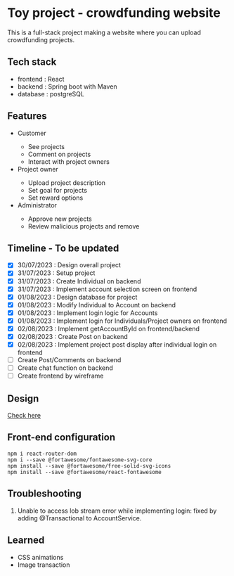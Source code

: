 # Toy project - crowdfunding website
This is a full-stack project making a website where you can upload crowdfunding projects.

## Tech stack
<ul>
  <li>frontend : React</li>
  <li>backend : Spring boot with Maven</li>
  <li>database : postgreSQL</li>
</ul>

## Features
<ul>
  <li>Customer</li>
  <ul>
    <li>See projects</li>
    <li>Comment on projects</li>
    <li>Interact with project owners</li>
  </ul>
  <li>Project owner</li>
  <ul>
    <li>Upload project description</li>
    <li>Set goal for projects</li>
    <li>Set reward options</li>    
  </ul>
  <li>Administrator</li>
  <ul>
    <li>Approve new projects</li>
    <li>Review malicious projects and remove</li>    
  </ul>
</ul>

## Timeline - To be updated
- [X] 30/07/2023 : Design overall project
- [X] 31/07/2023 : Setup project
- [X] 31/07/2023 : Create Individual on backend
- [X] 31/07/2023 : Implement account selection screen on frontend
- [X] 01/08/2023 : Design database for project
- [X] 01/08/2023 : Modify Individual to Account on backend
- [X] 01/08/2023 : Implement login logic for Accounts
- [X] 01/08/2023 : Implement login for Individuals/Project owners on frontend
- [X] 02/08/2023 : Implement getAccountById on frontend/backend
- [X] 02/08/2023 : Create Post on backend
- [X] 02/08/2023 : Implement project post display after individual login on frontend
- [ ] Create Post/Comments on backend
- [ ] Create chat function on backend
- [ ] Create frontend by wireframe

## Design
[Check here](https://www.figma.com/file/yn4m2ThcUjPmhrz855Voor/Untitled?type=design&node-id=0%3A1&mode=design&t=4pgaDM5SX3EfIeDg-1 "Go to Figma")

## Front-end configuration
```
npm i react-router-dom
npm i --save @fortawesome/fontawesome-svg-core
npm install --save @fortawesome/free-solid-svg-icons
npm install --save @fortawesome/react-fontawesome
```
## Troubleshooting
1. Unable to access lob stream error while implementing login: fixed by adding @Transactional to AccountService.
## Learned
<ul>
    <li>CSS animations</li>
    <li>Image transaction</li>
</ul>
